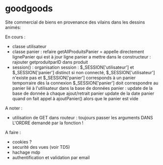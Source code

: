 # goodgoods

Site commercial de biens en provenance des vilains dans les dessins animés:

En cours :

- classe utilisateur
- classe panier :
    refaire getAllProduitsPanier = appelle directement lignePanier qui est à jour
    ligne panier a mettre dans le constructeur : 
    rajouter getproduitparID dans produit
- session() : 
    organisation session : $_SESSION['utilisateur'] et $_SESSION['panier'] distinct
    si non connecté, $_SESSION['utilisateur'] n'existe pas et $_SESSION['panier'] corresponds à un panier temporraire
    dès la connexion $_SESSION['panier'] doit correspondre au panier lié à l'utilisateur dans la base de données
    panier : update de la base de donnée à chaque ajout/retrait panier
    update de la date panier quand on fait appel à ajoutPanier() alors que le panier est vide

A noter :
- utilisation de GET dans routeur : toujours passer les arguments DANS L'ORDRE demandé par la fonction !

A faire :
- cookies ?
- securité des vues (voir TD5)
- hachage mdp
- authentification et validation par email
